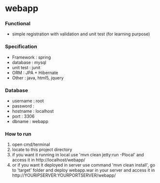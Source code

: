 # webapp
### Functional
- simple registration with validation and unit test (for learning purpose)
	
### Specification
- Framework : spring
- database : mysql 
- unit test : junit
- ORM : JPA + Hibernate
- Other : java, html5, jquery

### Database
- username : root
- password :
- hostname : localhost
- port : 3306
- dbname : webapp
	
### How to run
1. open cmd/terminal
2. locate to this project directory
3. if you want it running in local use 'mvn clean jetty:run -Plocal' and access it in http://localhost/webapp/ 
4. or if you want it deployed in server use command 'mvn clean install', go to 'target' folder and deploy webapp.war in your server and access it in http://YOURIPSERVER:YOURPORTSERVER/webapp/ 